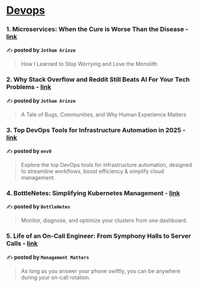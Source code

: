 
<h1><a href=https://medium.com/tag/devops/recommended target="_blank" rel="noopener noreferrer">Devops</a></h1>
<h3>1. Microservices: When the Cure is Worse Than the Disease - <a href="https://medium.com/@DevOpsTrenches/microservices-when-the-cure-is-worse-than-the-disease-9ea3bf2a7e4b" target="_blank" rel="noopener noreferrer">link</a></h3>

✍️ **posted by `Jotham Arinze`**

<blockquote>How I Learned to Stop Worrying and Love the Monolith</blockquote>

<h3>2. Why Stack Overflow and Reddit Still Beats AI For Your Tech Problems - <a href="https://medium.com/@DevOpsTrenches/why-stack-overflow-and-reddit-still-beats-ai-for-your-tech-problems-b61f5bb41d6d" target="_blank" rel="noopener noreferrer">link</a></h3>

✍️ **posted by `Jotham Arinze`**

<blockquote>A Tale of Bugs, Communities, and Why Human Experience Matters</blockquote>

<h3>3. Top DevOps Tools for Infrastructure Automation in 2025 - <a href="https://medium.com/env0/top-devops-tools-for-infrastructure-automation-in-2025-cae2288e8314" target="_blank" rel="noopener noreferrer">link</a></h3>

✍️ **posted by `env0`**

<blockquote>Explore the top DevOps tools for infrastructure automation, designed to streamline workflows, boost efficiency & simplify cloud management.</blockquote>

<h3>4. BottleNetes: Simplifying Kubernetes Management - <a href="https://medium.com/@bottlenetes/bottlenetes-simplifying-kubernetes-management-f91118f07f1c" target="_blank" rel="noopener noreferrer">link</a></h3>

✍️ **posted by `BottleNetes`**

<blockquote>Monitor, diagnose, and optimize your clusters from one dashboard.</blockquote>

<h3>5. Life of an On-Call Engineer: From Symphony Halls to Server Calls - <a href="https://medium.com/management-matters/life-of-an-on-call-engineer-from-symphony-halls-to-server-calls-c391d0ea2b7a" target="_blank" rel="noopener noreferrer">link</a></h3>

✍️ **posted by `Management Matters`**

<blockquote>As long as you answer your phone swiftly, you can be anywhere during your on-call rotation.</blockquote>

